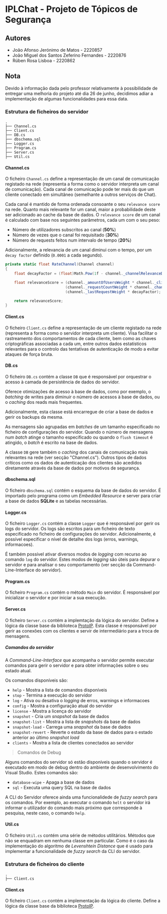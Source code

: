 ﻿# IPLChat - Projeto de Tópicos de Segurança

## Autores

- João Afonso Jerónimo de Matos - 2220857
- João Miguel dos Santos Zeferino Fernandes - 2220876
- Rúben Rosa Lisboa - 2220862

## Nota

Devido à informação dada pelo professor relativamente à possibilidade de entregar uma melhoria do projeto até dia 26 de junho, decidimos adiar a implementação de algumas funcionalidades para essa data.

### Estrutura de ficheiros do servidor

```
.
├── Channel.cs
├── Client.cs
├── DB.cs
├── dbschema.sql
├── Logger.cs
├── Program.cs
├── Server.cs
├── Util.cs
```

#### Channel.cs

O ficheiro `Channel.cs` define a representação de um canal de comunicação registado na rede (representa a forma como o servidor interpreta um canal de comunicação). Cada canal de comunicação pode ter mais do que um cliente conectado em simultâneo (semelhante a outros serviços de Chat).

Cada canal é mantido de forma ordenada consoante o seu `relevance score` na rede. Quanto mais relevante for um canal, maior a probabilidade deste ser adicionado ao cache da base de dados. O `relevance score` de um canal é calculado com base nos seguintes parâmetros, cada um com o seu peso:

- Número de utilizadores subscritos ao canal (__50%__)
- Número de vezes que o canal foi requisitado (__30%__)
- Número de requests feitos num intervalo de tempo (__20%__)

Adicionalmente, a relevancia de um canal diminui com o tempo, por um `decay factor` definido (`0.0001` a cada segundo).

```cs
private static float RateChannel(Channel channel)
{
    float decayFactor = (float)Math.Pow(1f - channel._channelRelevanceDecay, TimeSinceLastRequest(channel) / channel._channelRelevanceDecayRate);

    float relevanceScore = (channel._amountOfUsersWeight * channel._clients.Count) +
                           (channel._requestCountWeight * channel._channelRequestCount) +
                           (channel._lastRequestWeight * decayFactor);

    return relevanceScore;
}
```

#### Client.cs

O ficheiro `Client.cs` define a representação de um cliente registado na rede (representa a forma como o servidor interpreta um cliente). Visa facilitar o rastreamento dos comportamentos de cada cliente, bem como as chaves criptográficas associadas a cada um, entre outros dados estatísticos relevantes para o controlo das tentativas de autenticação de modo a evitar ataques de força bruta.

#### DB.cs

O ficheiro `DB.cs` contém a classe `DB` que é responsável por orquestrar o acesso à camada de persistência de dados do servidor.

Oferece otimizações de acesso à base de dados, como por exemplo, o _batching_ de writes para diminuir o número de acessos à base de dados, ou o _caching_ dos reads mais frequentes.

Adicionalmente, esta classe está encarregue de criar a base de dados e gerir os backups da mesma.

As mensagens são agrupadas em _batches_ de um tamanho especificado no ficheiro de configurações do servidor. Quando o número de mensagens num _batch_ atinge o tamanho especificado ou quando o `flush timeout` é atingido, o _batch_ é escrito na base de dados.

A classe `DB` gere também o _caching_ dos canais de comunicação mais relevantes na rede (ver secção "Channel.cs"). Outros tipos de dados críticos como os dados de autenticação dos clientes são acedidos diretamente através da base de dados por motivos de segurança.

#### dbschema.sql

O ficheiro `dbschema.sql` contém o esquema da base de dados do servidor. É importado pelo programa como um _Embedded Resource_ e server para criar a base de dados __SQLite__ e as tabelas necessárias.

#### Logger.cs

O ficheiro `Logger.cs` contém a classe `Logger` que é responsável por gerir os logs do servidor. Os logs são escritos para um ficheiro de texto especificado no ficheiro de configurações do servidor. Adicionalmente, é possível especificar o nível de detalhe dos logs (erros, warnings, informacoes).

É também possível ativar diversos modos de _logging_ com recurso ao comando `log` do servidor. Estes modos de _logging_ são úteis para depurar o servidor e para analisar o seu comportamento (ver secção da Command-Line-Interface do servidor).

#### Program.cs

O ficheiro `Program.cs` contém o método `Main` do servidor. É responsável por inicializar o servidor e por iniciar a sua execução.

#### Server.cs

O ficheiro `Server.cs` contém a implemtação da lógica do servidor. Define a lógica da classe base da biblioteca [ProtoIP](https://joaoajmatos.github.io/ProtoIP/#/Server). Esta classe é responsável por gerir as conexões com os clientes e servir de intermediário para a troca de mensagens.

##### Comandos do servidor

A _Command-Line-Interface_ que acompanha o servidor permite executar comandos para gerir o servidor e para obter informações sobre o seu estado atual.

Os comandos disponíveis são:

- `help` - Mostra a lista de comandos disponíveis
- `stop` - Termina a execução do servidor
- `log` - Ativa ou desativa o _logging_ de erros, warnings e informacoes
- `config` - Mostra a configuração atual do servidor
- `license` - Mostra a licença do servidor
- `snapshot` - Cria um _snapshot_ da base de dados
- `snapshot-list` - Mostra a lista de _snapshots_ da base de dados
- `snapshot-load` - Carrega uma _snapshot_ da base de dados
- `snapshot-revert` - Reverte o estado da base de dados para o estado anterior ao último _snapshot load_
- `clients` - Mostra a lista de clientes conectados ao servidor

> Comandos de Debug

Alguns comandos do servidor só estão disponíveis quando o servidor é executado em modo de debug dentro do ambiente de desenvolvimento do Visual Studio. Estes comandos são:

- `database-wipe` - Apaga a base de dados
- `sql` - Executa uma query SQL na base de dados

A CLI do Servidor oferece ainda uma funcionalidede de _fuzzy search_ para os comandos. Por exemplo, ao executar o comando `helt` o servidor irá informar o utilizador do comando mais próximo que corresponde à pesquisa, neste caso, o comando `help`.

#### Util.cs

O ficheiro `Util.cs` contém uma série de métodos utilitários. Métodos que não se enquadram em nenhuma classe em particular. Como é o caso da implementação do algoritmo de _Levenshtein Distance_ que é usado para implementar a funcionalidade de _fuzzy search_ da CLI do servidor.

### Estrutura de ficheiros do cliente

```
.
├── Client.cs
```

#### Client.cs

O ficheiro `Client.cs` contém a implementação da lógica do cliente. Define a lógica da classe base da biblioteca [ProtoIP](https://joaoajmatos.github.io/ProtoIP/#/Client).